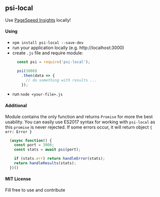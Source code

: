 ## psi-local

Use [PageSpeed Insights](https://developers.google.com/speed/pagespeed/insights) locally!

#### Using

- `npm install psi-local --save-dev`
- run your application locally (e.g. http://localhost:3000)
- create `.js` file and require module:
  ```js
    const psi = require('psi-local');

    psi(3000)
      .then(data => {
        // do something with results ...
      });
  ```
- run `node <your-file>.js`

#### Additional

Module contains the only function and returns `Promise` for more the best usability. You can easily use ES2017 syntax for working with `psi-local` as this `promise` is never rejected. If some errors occur, it will return object `{ err: Error }`

```js
  (async function() {
    const port = 3000;
    const stats = await psi(port);

    if (stats.err) return handleError(stats);
    return handleResults(stats);
  })()
```

#### MIT License
Fill free to use and contribute
